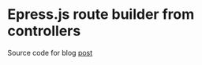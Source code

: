 # Epress.js route builder from controllers

Source code for blog [post](http://jincod.tumblr.com/post/116040161750/express-js-route-builder-from-controllers)